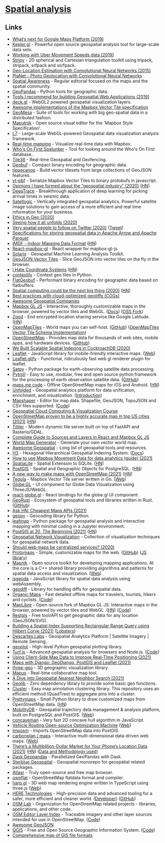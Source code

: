 # [Spatial analysis](https://en.wikipedia.org/wiki/Spatial_analysis)

## Links

- [What’s next for Google Maps Platform (2019)](https://cloud.google.com/blog/products/maps-platform/whats-next-for-google-maps-platform)
- [Kepler.gl](https://kepler.gl/) - Powerful open source geospatial analysis tool for large-scale data sets.
- [Working with Uber Movement Speeds data (2019)](https://medium.com/uber-movement/working-with-uber-movement-speeds-data-cc01d35937b3)
- [Stripy](https://github.com/underworldcode/stripy) - 2D spherical and Cartesian triangulation toolkit using tripack, stripack, srfpack and ssrfpack.
- [Geo-Location Estimation with Convolutional Neural Networks (2015)](http://cs231n.stanford.edu/reports/2015/pdfs/CS231N_Final_Report_amanivp_jamesh93.pdf)
- [PlaNet - Photo Geolocation with Convolutional Neural Networks](https://static.googleusercontent.com/media/research.google.com/en//pubs/archive/45488.pdf)
- [Spatial Awareness](https://spatialawareness.xyz/) - Regular editorial focused on the maps and the spatial community.
- [GeoPandas](https://github.com/geopandas/geopandas) - Python tools for geographic data.
- [Tools I recommend for building Geospatial Web Applications (2019)](https://medium.com/swlh/tools-i-recommend-for-building-geospatial-web-applications-274d6939536c)
- [deck.gl](https://github.com/uber/deck.gl) - WebGL2 powered geospatial visualization layers.
- [Awesome implementations of the Mapbox Vector Tile specification](https://github.com/mapbox/awesome-vector-tiles)
- [GeoMesa](https://github.com/locationtech/geomesa) - Suite of tools for working with big geo-spatial data in a distributed fashion.
- [Maputnik](https://github.com/maputnik/editor) - Open source visual editor for the 'Mapbox Style Specification'.
- [L7](https://github.com/antvis/L7) - Large-scale WebGL-powered Geospatial data visualization analysis framework.
- [Real-time mapping](https://github.com/mapbox/real-time-maps) - Visualize real-time data with Mapbox.
- [Who's On First Spelunker](https://spelunker.whosonfirst.org/) - Tool for looking around the Who's On First database..
- [Tile38](https://github.com/tidwall/tile38) - Real-time Geospatial and Geofencing.
- [Geobuf](https://github.com/mapbox/geobuf) - Compact binary encoding for geographic data.
- [tippecanoe](https://github.com/mapbox/tippecanoe) - Build vector tilesets from large collections of GeoJSON features.
- [vt-pbf](https://github.com/mapbox/vt-pbf) - Serialize Mapbox Vector Tiles to binary protobufs in javascript.
- [Opinions I have formed about the “geospatial industry” (2020)](https://twitter.com/mouthofmorrison/status/1265635034939248640) ([HN](https://news.ycombinator.com/item?id=23609819))
- [DeepTrace](https://frontrangegeosciences.com/DeepTrace/) - Breakthrough application of deep learning for picking arrival times in seismic data.
- [Satellogic](https://satellogic.com/) - Vertically integrated geospatial analytics. Powerful satellite image solutions to gain access of a more efficient and real time information for your business.
- [Ethics in Geo (2020)](https://macwright.org/2020/06/21/ethics-in-geo.html)
- [Seeing how it all unfolds (2020)](https://erdavis.com/2020/06/19/seeing-how-it-all-unfolds/)
- [Very spatial people to follow on Twitter (2020)](https://spatialawareness.xyz/blog/very-spatial-people-to-follow-on-twitter/) ([Tweet](https://twitter.com/robhawkes/status/1280055131178926080))
- [Specifications for storing geospatial data in Apache Arrow and Apache Parquet](https://github.com/geopandas/geo-arrow-spec)
- [IMDF - Indoor Mapping Data Format](https://register.apple.com/resources/imdf/) ([HN](https://news.ycombinator.com/item?id=24763023))
- [React-mapbox-gl](https://github.com/alex3165/react-mapbox-gl) - React wrapper for mapbox-gl-js.
- [Solaris](https://github.com/CosmiQ/solaris) - Geospatial Machine Learning Analysis Toolkit.
- [GeoJSON Vector Tiles](https://github.com/mapbox/geojson-vt) - Slice GeoJSON into vector tiles on the fly in the browser.
- [I Hate Coordinate Systems](https://ihatecoordinatesystems.com/) ([HN](https://news.ycombinator.com/item?id=24917394))
- [contextily](https://github.com/geopandas/contextily) - Context geo tiles in Python.
- [FlatGeobuf](https://github.com/bjornharrtell/flatgeobuf) - Performant binary encoding for geographic data based on flatbuffers.
- [Spatial computing could be the next big thing (2020)](https://www.scientificamerican.com/article/spatial-computing-could-be-the-next-big-thing/) ([HN](https://news.ycombinator.com/item?id=25216621))
- [Best practices with cloud-optimized-geotiffs (COGs)](https://github.com/pangeo-data/cog-best-practices)
- [Awesome Geospatial Companies](https://github.com/chrieke/awesome-geospatial-companies)
- [Mapbox GL JS](https://github.com/mapbox/mapbox-gl-js) - Interactive, thoroughly customizable maps in the browser, powered by vector tiles and WebGL. ([Docs](https://docs.mapbox.com/mapbox-gl-js/api/)) ([OSS Fork](https://github.com/openmaptiles/gl-js))
- [Zood](https://www.zood.xyz/) - End encrypted location sharing service like Google Latitude. ([HN](https://news.ycombinator.com/item?id=25347915))
- [OpenMapTiles](https://openmaptiles.org/) - World maps you can self-host. ([GitHub](https://github.com/openmaptiles)) ([OpenMapTiles Vector Tile Schema Implementation](https://github.com/openmaptiles/openmaptiles))
- [OpenStreetMap](https://www.openstreetmap.org/) - Provides map data for thousands of web sites, mobile apps, and hardware devices. ([GitHub](https://github.com/openstreetmap))
- [We Built Scalable Spatial Indexing in CockroachDB (2020)](https://www.cockroachlabs.com/blog/how-we-built-spatial-indexing/)
- [Leaflet](https://github.com/Leaflet/Leaflet) - JavaScript library for mobile-friendly interactive maps. ([Web](https://leafletjs.com/))
- [Leaflet.glify](https://github.com/robertleeplummerjr/Leaflet.glify) - Functional, ridiculously fast web gl renderer plugin for leaflet.
- [Satpy](hnttps://github.com/pytroll/satpy) - Python package for earth-observing satellite data processing.
- [Pytroll](http://pytroll.github.io/) - Easy to use, modular, free and open source python framework for the processing of earth observation satellite data. ([GitHub](https://github.com/pytroll))
- [maps.me code](https://github.com/mapsme/omim) - Offline OpenStreetMap maps for iOS and Android. ([HN](https://news.ycombinator.com/item?id=25515004))
- [Unfolded](https://www.unfolded.ai/) - Geospatial analytics platform for data unification, enrichment, and visualization. ([Introduction](https://www.unfolded.ai/blog/2021-01-12-introducing-studio/))
- [Mapshaper](https://mapshaper.org/) - Editor for map data. Shapefile, GeoJSON, TopoJSON and CSV files supported. ([Code](https://github.com/mbloch/mapshaper))
- [Geospatial Cloud Computing & Visualization Course](https://github.com/MUSA-509/course-materials)
- [OpenStreetMap proven to be a highly accurate map in top US cities (2021)](https://eng.lyft.com/how-lyft-discovered-openstreetmap-is-the-freshest-map-for-rideshare-a7a41bf92ec) ([HN](https://news.ycombinator.com/item?id=26082428))
- [Titiler](https://github.com/developmentseed/titiler) - Modern dynamic tile server built on top of FastAPI and Rasterio/GDAL.
- [Complete Guide to Sources and Layers in React and Mapbox GL JS](https://www.lostcreekdesigns.co/writing/a-complete-guide-to-sources-and-layers-in-react-and-mapbox-gl-js/)
- [World Map Generator](https://www.worldmapgenerator.com/en/) - Generate your own vector world map.
- [Awesome Geospatial](https://github.com/sacridini/Awesome-Geospatial) - Long list of geospatial tools and resources.
- [H3](https://github.com/uber/h3) - Hexagonal Hierarchical Geospatial Indexing System. ([Docs](https://h3geo.org/docs))
- [How to use Mapbox Movement Data for data analytics (guide) (2021)](https://www.mapbox.com/blog/how-to-utilize-mapbox-movement-data-for-mobility-insights-a-guide-for-analysts-data-scientists-and-developers)
- [SpatiaLite](https://www.gaia-gis.it/fossil/libspatialite/index) - Spatial Extension to SQLite. ([HN](https://news.ycombinator.com/item?id=26685156))
- [PostGIS](https://postgis.net/) - Spatial and Geographic Objects for PostgreSQL. ([HN](https://news.ycombinator.com/item?id=26686926))
- [A new way to make maps with OpenStreetMap (2021)](https://protomaps.com/blog/new-way-to-make-maps/) ([HN](https://news.ycombinator.com/item?id=26918259))
- [Tegola](https://github.com/go-spatial/tegola) - Mapbox Vector Tile server written in Go. ([Web](https://tegola.io/))
- [Globe.GL](https://github.com/vasturiano/globe.gl) - UI component for Globe Data Visualization using ThreeJS/WebGL.
- [react-globe.gl](https://github.com/vasturiano/react-globe.gl) - React bindings for the globe.gl UI component.
- [GeoRust](https://georust.org/) - Ecosystem of geospatial tools and libraries written in Rust. ([GitHub](https://github.com/georust))
- [Ask HN: Cheapest Maps APIs (2021)](https://news.ycombinator.com/item?id=27032680)
- [geopy](https://github.com/geopy/geopy) - Geocoding library for Python.
- [leafmap](https://github.com/giswqs/leafmap) - Python package for geospatial analysis and interactive mapping with minimal coding in a Jupyter environment.
- [PostGIS at 20, The Beginning (2021)](http://blog.cleverelephant.ca/2021/05/postgis-20-years.html) ([HN](https://news.ycombinator.com/item?id=27344639))
- [Geospatial Network Visualization](https://geonetworks.github.io/) - Collection of visualization techniques for geospatial network data.
- [Should web maps be centralized services? (2020)](https://bdon.org/blog/web-map-services/)
- [Protomaps](https://protomaps.com/) - Simple, customizable maps for the web. ([GitHub](https://github.com/protomaps)) ([JS library](https://github.com/protomaps/protomaps.js))
- [Mapnik](https://github.com/mapnik/mapnik) - Open source toolkit for developing mapping applications. At the core is a C++ shared library providing algorithms and patterns for spatial data access and visualization. ([Web](https://mapnik.org/))
- [jsgeoda](https://github.com/GeoDaCenter/jsgeoda) - JavaScript library for spatial data analysis using webAssembly.
- [geodiff](https://github.com/lutraconsulting/geodiff) - Library for handling diffs for geospatial data.
- [Organic Maps](https://organicmaps.app/) - Fast detailed offline maps for travelers, tourists, hikers and cyclists. ([Code](https://github.com/organicmaps/organicmaps))
- [MapLibre](https://maplibre.org/) - Open-source fork of Mapbox GL JS: Interactive maps in the browser, powered by vector tiles and WebGL .([HN](https://news.ycombinator.com/item?id=27605656)) ([Code](https://github.com/maplibre/maplibre-gl-js))
- [Restgis](https://restgis.com/) - Free tool/API to get geographic data for any location (GeoJSON/SVG).
- [Building a Spatial Index Supporting Rectangular Range Query using Hilbert Curve (2021)](https://sequentialread.com/building-a-spatial-index-supporting-range-query-using-space-filling-hilbert-curve/) ([Lobsters](https://lobste.rs/s/h9pvmp/building_spatial_index_supporting))
- [Descartes Labs](https://descarteslabs.com/) - Geospatial Analytics Platform | Satellite Imagery | Remote Sensing.
- [geoplot](https://github.com/ResidentMario/geoplot) - High-level Python geospatial plotting library.
- [Turf.js](http://turfjs.org/) - Advanced geospatial analysis for browsers and Node.js. ([Code](https://github.com/Turfjs/turf))
- [Using Client-Side Map Data to Improve Real-Time Positioning (2021)](https://eng.lyft.com/using-client-side-map-data-to-improve-real-time-positioning-a382585ac6e)
- [Maps with Django: GeoDjango, PostGIS and Leaflet (2021)](https://www.paulox.net/2021/07/19/maps-with-django-part-2-geodjango-postgis-and-leaflet/)
- [three-geo](https://github.com/w3reality/three-geo) - 3D geographic visualization library.
- [Mapus](https://github.com/alyssaxuu/mapus) - Real-time collaborative map tool.
- [A Dive into Geospatial Nearest Neighbor Search (2021)](https://www.vibhuagrawal.com/blog/geospatial-nearest-neighbor-search)
- [Geolib](https://github.com/manuelbieh/geolib) - Zero dependency library to provide some basic geo functions.
- [Cluster](https://github.com/efremidze/Cluster) - Easy map annotation clustering library. This repository uses an efficient method (QuadTree) to aggregate pins into a cluster.
- [Prettymaps](https://github.com/marceloprates/prettymaps) - Small Python library to draw customized maps from OpenStreetMap data. ([HN](https://news.ycombinator.com/item?id=28300951))
- [MobilityDB](https://github.com/MobilityDB/MobilityDB) - Geospatial trajectory data management & analysis platform, built on PostgreSQL and PostGIS. ([Web](https://mobilitydb.com/))
- [concaveman](https://github.com/mapbox/concaveman) - Very fast 2D concave hull algorithm in JavaScript.
- [Vehicle Routing Open-source Optimization Machine](https://github.com/VROOM-Project/vroom) ([Web](http://vroom-project.org/))
- [Imposm](https://github.com/omniscale/imposm3) - Imports OpenStreetMap data into PostGIS.
- [carbonplan / maps](https://github.com/carbonplan/maps) - Interactive multi-dimensional data-driven web maps. ([Web](https://maps.demo.carbonplan.org/))
- [There’s a Multibillion-Dollar Market for Your Phone’s Location Data (2021)](https://themarkup.org/privacy/2021/09/30/theres-a-multibillion-dollar-market-for-your-phones-location-data) ([HN](https://news.ycombinator.com/item?id=28730532)) ([Data and Methodology used](https://github.com/the-markup/location-data-industry))
- [Dask Geopandas](https://github.com/mrocklin/dask-geopandas) - Parallelized GeoPandas with Dask.
- [Sterblue Geospatial](https://github.com/sterblue/geospatial) - Geospatial monorepo for geospatial related packages.
- [Atlasr](https://github.com/atlasr-org/atlasr) - Truly open-source and free map browser.
- [osmflat](https://github.com/boxdot/osmflat-rs) - OpenStreetMap flatdata format and compiler.
- [harp.gl](https://github.com/heremaps/harp.gl) - 3D web map rendering engine written in TypeScript using three.js ([Web](https://www.harp.gl/))
- [HERE Technologies](https://www.here.com/) - High-precision data and advanced tooling for a safer, more efficient and cleaner world. ([Developer](https://developer.here.com/)) ([GitHub](https://github.com/heremaps))
- [OSM Lab](https://github.com/osmlab) - Organization for OpenStreetMap related projects - libraries, applications, and other code.
- [OSM Editor Layer Index](https://osmlab.github.io/editor-layer-index/) - Traceable imagery and other layer sources intended for use in OpenStreetMap. ([Code](https://github.com/osmlab/editor-layer-index))
- [Awesome GeoJSON](https://github.com/tmcw/awesome-geojson)
- [QGIS](https://qgis.org/en/site/) - Free and Open Source Geographic Information System. ([Code](https://github.com/qgis/QGIS))
- [Comprehensive map of GIS file formats](https://github.com/jahow/map-of-formats)
